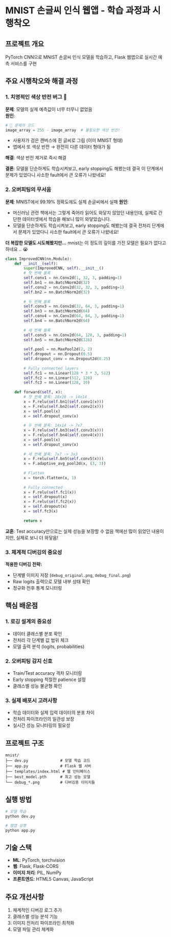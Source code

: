 # MNIST 손글씨 인식 웹앱 - 학습 과정과 시행착오

## 프로젝트 개요
PyTorch CNN으로 MNIST 손글씨 인식 모델을 학습하고, Flask 웹앱으로 실시간 예측 서비스를 구현

## 주요 시행착오와 해결 과정

### 1. 치명적인 색상 반전 버그 🚨
**문제**: 모델의 실제 예측값이 너무 터무니 없었음  
**원인**: 
```python
# 🚨 문제의 코드
image_array = 255 - image_array  # 불필요한 색상 반전!
```
- 사용자가 검은 캔버스에 흰 글씨로 그림 (이미 MNIST 형태)
- 앱에서 또 색상 반전 → 완전히 다른 데이터 형태가 됨

**해결**: 색상 반전 제거로 즉시 해결

**결론**: 모델을 단순하게도 학습시켜보고, early stopping도 해봤는데 결국 이 단계에서 문제가 있었다니 사소한 fault에서 큰 오류가 나왔네요!

### 2. 오버피팅의 무서움
**문제**: MNIST에서 99.19% 정확도에도 실제 손글씨에서 실패
**원인**: 
- 머신러닝 관련 책에서는 그렇게 죽어라 읽어도 와닿지 않았던 내용인데, 실제로 간단한 데이터셋에서 학습을 해보니 많이 와닿았습니다.
- 모델을 단순하게도 학습시켜보고, early stopping도 해봤는데 결국 전처리 단계에서 문제가 있었다니 사소한 fault에서 큰 오류가 나왔네요!

**더 복잡한 모델도 시도해봤지만...**
mnist는 이 정도의 깊이를 가진 모델은 필요가 없다고 하네요 .. 😭
```python
class ImprovedCNN(nn.Module):
    def __init__(self):
        super(ImprovedCNN, self).__init__()
        # 첫 번째 블록
        self.conv1 = nn.Conv2d(1, 32, 3, padding=1)
        self.bn1 = nn.BatchNorm2d(32)
        self.conv2 = nn.Conv2d(32, 32, 3, padding=1)
        self.bn2 = nn.BatchNorm2d(32)
        
        # 두 번째 블록
        self.conv3 = nn.Conv2d(32, 64, 3, padding=1)
        self.bn3 = nn.BatchNorm2d(64)
        self.conv4 = nn.Conv2d(64, 64, 3, padding=1)
        self.bn4 = nn.BatchNorm2d(64)
        
        # 세 번째 블록
        self.conv5 = nn.Conv2d(64, 128, 3, padding=1)
        self.bn5 = nn.BatchNorm2d(128)
        
        self.pool = nn.MaxPool2d(2, 2)
        self.dropout = nn.Dropout(0.5)
        self.dropout_conv = nn.Dropout2d(0.25)
        
        # Fully connected layers
        self.fc1 = nn.Linear(128 * 3 * 3, 512)
        self.fc2 = nn.Linear(512, 128)
        self.fc3 = nn.Linear(128, 10)
        
    def forward(self, x):
        # 첫 번째 블록: 28x28 -> 14x14
        x = F.relu(self.bn1(self.conv1(x)))
        x = F.relu(self.bn2(self.conv2(x)))
        x = self.pool(x)
        x = self.dropout_conv(x)
        
        # 두 번째 블록: 14x14 -> 7x7
        x = F.relu(self.bn3(self.conv3(x)))
        x = F.relu(self.bn4(self.conv4(x)))
        x = self.pool(x)
        x = self.dropout_conv(x)
        
        # 세 번째 블록: 7x7 -> 3x3
        x = F.relu(self.bn5(self.conv5(x)))
        x = F.adaptive_avg_pool2d(x, (3, 3))
        
        # Flatten
        x = torch.flatten(x, 1)
        
        # Fully connected
        x = F.relu(self.fc1(x))
        x = self.dropout(x)
        x = F.relu(self.fc2(x))
        x = self.dropout(x)
        x = self.fc3(x)
        
        return x
```

**교훈**: Test accuracy만으로는 실제 성능을 보장할 수 없음
책에선 많이 읽었던 내용이지만, 실제로 보니 더 와닿음!

### 3. 체계적 디버깅의 중요성
**적용한 디버깅 전략:**
- 단계별 이미지 저장 (`debug_original.png`, `debug_final.png`)
- Raw logits 출력으로 모델 내부 상태 확인
- 정규화 전후 통계 모니터링

## 핵심 배운점

### 1. 로깅 설계의 중요성
- 데이터 클래스별 분포 확인
- 전처리 각 단계별 값 범위 체크
- 모델 출력 분석 (logits, probabilities)

### 2. 오버피팅 감지 신호
- Train/Test accuracy 격차 모니터링
- Early stopping 적절한 patience 설정
- 클래스별 성능 불균형 확인

### 3. 실제 배포시 고려사항
- 학습 데이터와 실제 입력 데이터의 분포 차이
- 전처리 파이프라인의 일관성 보장
- 실시간 성능 모니터링의 필요성

## 프로젝트 구조
```
mnist/
├── dev.py              # 모델 학습 코드
├── app.py              # Flask 웹 서버
├── templates/index.html # 웹 인터페이스
├── best_model.pth      # 최고 성능 모델
└── debug_*.png         # 디버깅용 이미지들
```

## 실행 방법
```bash
# 모델 학습
python dev.py

# 웹앱 실행
python app.py
```

## 기술 스택
- **ML**: PyTorch, torchvision
- **웹**: Flask, Flask-CORS
- **이미지 처리**: PIL, NumPy
- **프론트엔드**: HTML5 Canvas, JavaScript

## 주요 개선사항
1. 체계적인 디버깅 로그 추가
2. 클래스별 성능 분석 기능
3. 이미지 전처리 파이프라인 최적화
4. 모델 파일 관리 체계화
